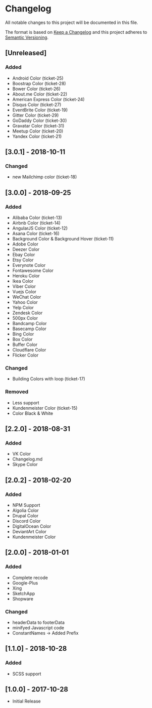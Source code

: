 # Changelog
All notable changes to this project will be documented in this file.

The format is based on [Keep a Changelog](http://keepachangelog.com/en/1.0.0/)
and this project adheres to [Semantic Versioning](http://semver.org/spec/v2.0.0.html).

## [Unreleased]
### Added
- Android Color (ticket-25)
- Boostrap Color (ticket-28)
- Bower Color (ticket-26)
- About.me Color (ticket-22)
- American Express Color (ticket-24)
- Disqus Color (ticket-27)
- EventBrite Color (ticket-19)
- Gitter Color (ticket-29)
- GoDaddy Color (ticket-30)
- Gravatar Color (ticket-31)
- Meetup Color (ticket-20)
- Yandex Color (ticket-21)

## [3.0.1] - 2018-10-11
### Changed
- new Mailchimp color (ticket-18)

## [3.0.0] - 2018-09-25
### Added
- Alibaba Color (ticket-13)
- Airbnb Color (ticket-14)
- AngularJS Color (ticket-12)
- Asana Color (ticket-16)
- Background Color & Background Hover (ticket-11)
- Adobe Color
- Deezer Color
- Ebay Color
- Etsy Color
- Everynote Color
- Fontawesome Color
- Heroku Color
- Ikea Color
- Viber Color
- Vuejs Color
- WeChat Color
- Yahoo Color
- Yelp Color
- Zendesk Color
- 500px Color
- Bandcamp Color
- Basecamp Color
- Bing Color
- Box Color
- Buffer Color
- Cloudflare Color
- Flicker Color

### Changed
- Building Colors with loop (ticket-17)

### Removed
- Less support
- Kundenmeister Color (ticket-15)
- Color Black & White

## [2.2.0] - 2018-08-31
### Added
- VK Color
- Changelog.md
- Skype Color

## [2.0.2] - 2018-02-20
### Added
- NPM Support
- Algolia Color
- Drupal Color
- Discord Color
- DigitalOcean Color
- DeviantArt Color
- Kundenmeister Color

## [2.0.0] - 2018-01-01
### Added
- Complete recode
- Google-Plus
- Xing
- SketchApp
- Shopware

### Changed
- headerData to footerData   
- minifyed Javascript code
- ConstantNames -> Added Prefix

## [1.1.0] - 2018-10-28
### Added
- SCSS support

## [1.0.0] - 2017-10-28
- Initial Release
